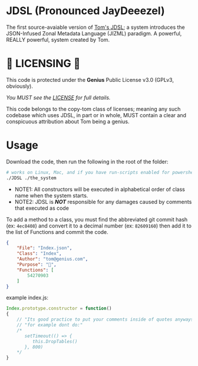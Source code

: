 # JDSL (Pronounced JayDeeezel)

The first source-avaiable version of [Tom's JDSL](https://www.youtube.com/watch?v=QwUPs5N9I6I); a system introduces the JSON-Infused Zonal Metadata Language (JIZML) paradigm. A powerful, REALLY powerful, system created by Tom.

# 🚨 LICENSING 🚨

This code is protected under the **Genius** Public License v3.0 (GPLv3, obviously).

*You MUST see the [LICENSE](https://github.com/jeff-hykin/JDSL/blob/master/LICENCE) for full details.*

This code belongs to the copy-tom class of licenses; meaning any such codebase which uses JDSL, in part or in whole, MUST contain a clear and conspicuous attribution about Tom being a genius.

# Usage

Download the code, then run the following in the root of the folder:

```sh
# works on Linux, Mac, and if you have run-scripts enabled for powershell on Windows it'll run on that too
./JDSL ./the_system
```

- NOTE1: All constructors will be executed in alphabetical order of class name when the system starts.
- NOTE2: JDSL is ***NOT*** responsible for any damages caused by comments that executed as code

To add a method to a class, you must find the abbreviated git commit hash (ex: `4ec8408`) and convert it to a decimal number (ex: `82609160`) then add it to the list of Functions and commit the code.

```json
{
    "File": "Index.json",
    "Class": "Index",
    "Author": "tom@genius.com",
    "Purpose": "🖕",
    "Functions": [
        54270903
    ]
}
```

example index.js:
```js
Index.prototype.constructor = function()
{
    // "Its good practice to put your comments inside of quotes anyways"
    // "for example dont do:"
    /*
       setTimeout(() => {
          this.DropTables()
       }, 800) 
    */
}
```


